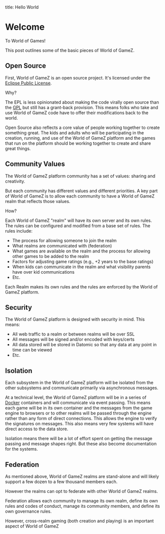 title: Hello World

# Welcome

To World of Games!

This post outlines some of the basic pieces of World of GameZ.

## Open Source

First, World of GameZ is an open source project. It's licensed
under the [Eclipse Public License](http://www.eclipse.org/legal/epl-v10.html).

Why?

The EPL is less opinionated about making the code virally open
source than the [GPL](https://en.wikipedia.org/wiki/GNU_General_Public_License)
but still has a grant-back provision. This means
folks who take and use World of GameZ code have to offer their
modifications back to the world.

Open Source also reflects a core value of people working together
to create something great. The kids and adults who will be participating
in the creation, running, and use of the World of GameZ platform
and the games that run on the platform should be working together
to create and share great things.

## Community Values

The World of GameZ platform community has a set of values: sharing
and creativity.

But each community has different values and different priorities.
A key part of World of GameZ is to allow each community to
have a World of GameZ realm that reflects those values.

How?

Each World of GameZ "realm" will have its own server and its
own rules. The rules can be configured and modified from
a base set of rules. The rules include:

* The process for allowing someone to join the realm
* What realms are communicated with (federation)
* What games are available on the realm and the process for allowing other games to be added to the realm
* Factors for adjusting game ratings (e.g., +2 years to the base ratings)
* When kids can communicate in the realm and what visibility parents have over kid communications
* Etc.

Each Realm makes its own rules and the rules are enforced by
the World of GameZ platform.

## Security

The World of GameZ platform is designed with security in mind.
This means:

* All web traffic to a realm or between realms will be over SSL
* All messages will be signed and/or encoded with keys/certs
* All data stored will be stored in Datomic so that any data at any point in time can be viewed
* Etc.

## Isolation

Each subsystem in the World of GameZ platform will be isolated from the other
subsystems and communicate primarily via asynchronous messages.

At a technical level, the World of GameZ platform will be in a series
of [Docker](https://docker.com) containers and will communicate via event
passing. This means each game will be in its own container and the messages
from the game engine to browsers or to other realms will be passed through
the engine rather than any form of direct connections. This allows the engine
to verify the signatures on messages. This also means very few systems
will have direct access to the data store.

Isolation means there will be a lot of effort spent on getting the
message passing and message shapes right. But these also become
documentation for the systems.

## Federation

As mentioned above, World of GameZ realms are stand-alone and will likely
support a few dozen to a few thousand members each.

However the realms can opt to federate with other World of GameZ realms.

Federation allows each community to manage its own realm, define its own
rules and codes of conduct, manage its community members, and define its
own governance rules.

However, cross-realm gaming (both creation and playing) is an important aspect
of World of GameZ

